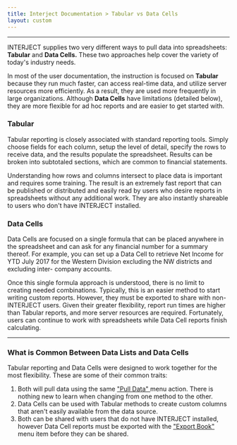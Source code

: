 ```yaml
---
title: Interject Documentation > Tabular vs Data Cells
layout: custom
---
```

* * *

  

INTERJECT supplies two very different ways to pull data into spreadsheets:
**Tabular** and **Data Cells.** These two approaches help cover the variety of
today's industry needs.

In most of the user documentation, the instruction is focused on **Tabular**
because they run much faster, can access real-time data, and utilize server
resources more efficiently. As a result, they are used more frequently in
large organizations. Although **Data Cells** have limitations (detailed
below), they are more flexible for ad hoc reports and are easier to get
started with.

  

###  Tabular

Tabular reporting is closely associated with standard reporting tools. Simply
choose fields for each column, setup the level of detail, specify the rows to
receive data, and the results populate the spreadsheet. Results can be broken
into subtotaled sections, which are common to financial statements.

Understanding how rows and columns intersect to place data is important and
requires some training. The result is an extremely fast report that can be
published or distributed and easily read by users who desire reports in
spreadsheets without any additional work. They are also instantly shareable to
users who don't have INTERJECT installed.

  

  

###  Data Cells

Data Cells are focused on a single formula that can be placed anywhere in the
spreadsheet and can ask for any financial number for a summary thereof. For
example, you can set up a Data Cell to retrieve Net Income for YTD July 2017
for the Western Division excluding the NW districts and excluding inter-
company accounts.

Once this single formula approach is understood, there is no limit to creating
needed combinations. Typically, this is an easier method to start writing
custom reports. However, they must be exported to share with non-INTERJECT
users. Given their greater flexibility, report run times are higher than
Tabular reports, and more server resources are required. Fortunately, users
can continue to work with spreadsheets while Data Cell reports finish
calculating.

  

  

  

* * *

###  What is Common Between Data Lists and Data Cells

Tabular reporting and Data Cells were designed to work together for the most
flexibility. These are some of their common traits:

  1. Both will pull data using the same [ "Pull Data" ](/wPortal/INTERJECT-Ribbon-Menu-Items_83689479.html) menu action. There is nothing new to learn when changing from one method to the other. 
  2. Data Cells can be used with Tabular methods to create custom columns that aren't easily available from the data source. 
  3. Both can be shared with users that do not have  INTERJECT  installed, however Data Cell reports must be exported with the [ "Export Book" ](https://interject.atlassian.net/wiki/content-only/viewpage.action?pageId=83689479&iframeId=fallback-mode&user_key=ff8080814d41a454014d440734dd0001&user_id=MariaH&xdm_e=https://interject.atlassian.net/&xsm_c=fallback-mode-fake-key__7191363262446606&cp=/wiki&cv=0.0.0-fallback-mode&lic=none#InterjectRibbonMenuItems-ExportBook) menu item before they can be shared. 

  

